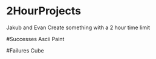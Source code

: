 # 2HourProjects
Jakub and Evan Create something with a 2 hour time limit

#Successes
Ascii Paint

#Failures
Cube
